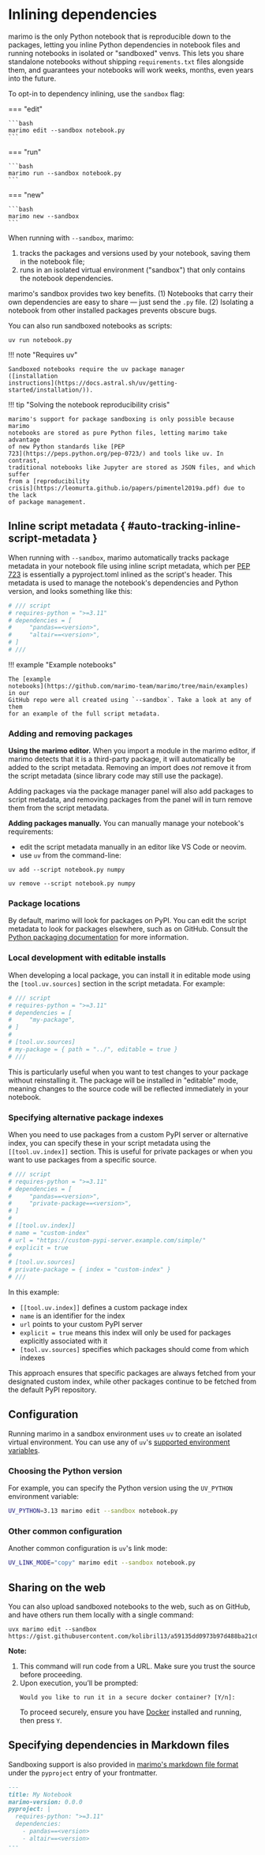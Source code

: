 # Inlining dependencies

marimo is the only Python notebook that is reproducible down to the packages,
letting you inline Python dependencies in notebook files and running notebooks
in isolated or "sandboxed" venvs. This lets you share standalone notebooks
without shipping `requirements.txt` files alongside them, and guarantees your
notebooks will work weeks, months, even years into the future.

To opt-in to dependency inlining, use the `sandbox` flag:

=== "edit"

    ```bash
    marimo edit --sandbox notebook.py
    ```

=== "run"

    ```bash
    marimo run --sandbox notebook.py
    ```

=== "new"

    ```bash
    marimo new --sandbox
    ```

When running with `--sandbox`, marimo:

1. tracks the packages and versions used by your notebook, saving
   them in the notebook file;
2. runs in an isolated virtual environment ("sandbox") that only
   contains the notebook dependencies.

marimo's sandbox provides two key benefits. (1) Notebooks that carry their own
dependencies are easy to share — just send the `.py` file. (2) Isolating a
notebook from other installed packages prevents obscure bugs.

You can also run sandboxed notebooks as scripts:

```console
uv run notebook.py
```

!!! note "Requires uv"

    Sandboxed notebooks require the uv package manager
    ([installation
    instructions](https://docs.astral.sh/uv/getting-started/installation/)).

!!! tip "Solving the notebook reproducibility crisis"

    marimo's support for package sandboxing is only possible because marimo
    notebooks are stored as pure Python files, letting marimo take advantage
    of new Python standards like [PEP
    723](https://peps.python.org/pep-0723/) and tools like uv. In contrast,
    traditional notebooks like Jupyter are stored as JSON files, and which suffer
    from a [reproducibility
    crisis](https://leomurta.github.io/papers/pimentel2019a.pdf) due to the lack
    of package management.

## Inline script metadata { #auto-tracking-inline-script-metadata }

When running with `--sandbox`, marimo automatically tracks package metadata in
your notebook file using inline script metadata, which per [PEP
723](https://peps.python.org/pep-0723/) is essentially a pyproject.toml inlined
as the script's header. This metadata is used to manage the
notebook's dependencies and Python version, and looks something like this:

```python
# /// script
# requires-python = ">=3.11"
# dependencies = [
#     "pandas==<version>",
#     "altair==<version>",
# ]
# ///
```

!!! example "Example notebooks"

    The [example
    notebooks](https://github.com/marimo-team/marimo/tree/main/examples) in our
    GitHub repo were all created using `--sandbox`. Take a look at any of them
    for an example of the full script metadata.

### Adding and removing packages

**Using the marimo editor.** When you import a module in the marimo editor, if
marimo detects that it is a third-party package, it will automatically be added
to the script metadata. Removing an import does _not_ remove it from the script
metadata (since library code may still use the package).

Adding packages via the package manager panel will also add packages to script
metadata, and removing packages from the panel will in turn remove them from
the script metadata.

**Adding packages manually.** You can manually manage your notebook's
requirements:

* edit the script metadata manually in an editor like VS Code or neovim.
* use `uv` from the command-line:

```console
uv add --script notebook.py numpy
```

```console
uv remove --script notebook.py numpy
```

### Package locations

By default, marimo will look for packages on PyPI. You can edit the script
metadata to look for packages elsewhere, such as on GitHub. Consult the [Python
packaging
documentation](https://packaging.python.org/en/latest/specifications/dependency-specifiers/#examples)
for more information.

### Local development with editable installs

When developing a local package, you can install it in editable mode using the
`[tool.uv.sources]` section in the script metadata. For example:

```python
# /// script
# requires-python = ">=3.11"
# dependencies = [
#     "my-package",
# ]
#
# [tool.uv.sources]
# my-package = { path = "../", editable = true }
# ///
```

This is particularly useful when you want to test changes to your package
without reinstalling it. The package will be installed in "editable" mode,
meaning changes to the source code will be reflected immediately in your
notebook.

### Specifying alternative package indexes

When you need to use packages from a custom PyPI server or alternative index,
you can specify these in your script metadata using the `[[tool.uv.index]]`
section. This is useful for private packages or when you want to use packages
from a specific source.

```python
# /// script
# requires-python = ">=3.11"
# dependencies = [
#     "pandas==<version>",
#     "private-package==<version>",
# ]
#
# [[tool.uv.index]]
# name = "custom-index"
# url = "https://custom-pypi-server.example.com/simple/"
# explicit = true
#
# [tool.uv.sources]
# private-package = { index = "custom-index" }
# ///
```

In this example:

- `[[tool.uv.index]]` defines a custom package index
- `name` is an identifier for the index
- `url` points to your custom PyPI server
- `explicit = true` means this index will only be used for packages explicitly associated with it
- `[tool.uv.sources]` specifies which packages should come from which indexes

This approach ensures that specific packages are always fetched from your designated custom index, while other packages continue to be fetched from the default PyPI repository.

## Configuration

Running marimo in a sandbox environment uses `uv` to create an isolated virtual
environment. You can use any of `uv`'s [supported environment
variables](https://docs.astral.sh/uv/configuration/environment/).

### Choosing the Python version

For example, you can specify the Python version using the `UV_PYTHON` environment variable:

```bash
UV_PYTHON=3.13 marimo edit --sandbox notebook.py
```

### Other common configuration

Another common configuration is `uv`'s link mode:

```bash
UV_LINK_MODE="copy" marimo edit --sandbox notebook.py
```

## Sharing on the web

You can also upload sandboxed notebooks to the web, such as on GitHub, and have
others run them locally with a single command:

```
uvx marimo edit --sandbox https://gist.githubusercontent.com/kolibril13/a59135dd0973b97d488ba21c650667fe/raw/5f98021b5d3c024d5827fa9464787517495178b4/marimo_minimal_numpy_example.py
```

**Note:**

1. This command will run code from a URL. Make sure you trust the source before proceeding.
2. Upon execution, you’ll be prompted:
   ```
   Would you like to run it in a secure docker container? [Y/n]:
   ```
   To proceed securely, ensure you have [Docker](https://www.docker.com/) installed and running, then press `Y`.



## Specifying dependencies in Markdown files

Sandboxing support is also provided in [marimo's markdown file
format](./editor_features/watching.md#markdown-file-format) under the
`pyproject` entry of your frontmatter.

```markdown
---
title: My Notebook
marimo-version: 0.0.0
pyproject: |
  requires-python: ">=3.11"
  dependencies:
    - pandas==<version>
    - altair==<version>
---
```


